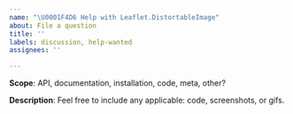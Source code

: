 ```yaml
---
name: "\U0001F4D6 Help with Leaflet.DistortableImage"
about: File a question
title: ''
labels: discussion, help-wanted
assignees: ''

---
```


<!-- Please fill out as much of the template as you can -->

<!-- Start below this comment. -->


**Scope**:
API, documentation, installation, code, meta, other?


**Description**:
Feel free to include any applicable: code, screenshots, or gifs.


<!-- End. -->

<!--
Thank you! Your help makes Public Lab better. We *deeply* appreciate your helping refine and improve Leaflet.DistortableImage.

To learn how to write really great issues, which increases the chances they'll be resolved, see:
https://publiclab.org/wiki/developers#Contributing+for+non-coders
-->
